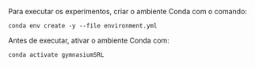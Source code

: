 Para executar os experimentos, criar o ambiente Conda com o comando:

```
conda env create -y --file environment.yml
```

Antes de executar, ativar o ambiente Conda com:

```
conda activate gymnasiumSRL
```